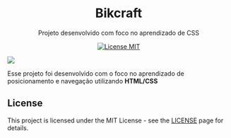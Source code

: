 <h1 align="center">

<br>
Bikcraft
</h1>

<p align="center">Projeto desenvolvido com foco no aprendizado de CSS</p>

<p align="center">
  <a href="https://opensource.org/licenses/MIT">
    <img src="https://img.shields.io/badge/License-MIT-blue.svg" alt="License MIT">
  </a>
</p>
<img src="https://user-images.githubusercontent.com/44880379/72746447-e6b25e00-3b90-11ea-8146-62906aab123f.png">

Esse projeto foi desenvolvido com o foco no aprendizado de posicionamento e navegação 
utilizando <strong>HTML/CSS</strong>

## License

This project is licensed under the MIT License - see the [LICENSE](https://opensource.org/licenses/MIT) page for details.
